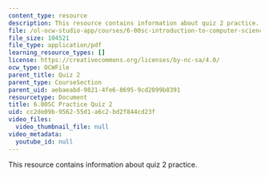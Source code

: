 ```yaml
---
content_type: resource
description: This resource contains information about quiz 2 practice.
file: /ol-ocw-studio-app/courses/6-00sc-introduction-to-computer-science-and-programming-spring-2011/cc2de09b956255d1a6c2bd2f844cd23f_MIT6_00SCS11_q2_practice.pdf
file_size: 104521
file_type: application/pdf
learning_resource_types: []
license: https://creativecommons.org/licenses/by-nc-sa/4.0/
ocw_type: OCWFile
parent_title: Quiz 2
parent_type: CourseSection
parent_uid: aebaeabd-9821-4fe6-8695-9cd2099b8391
resourcetype: Document
title: 6.00SC Practice Quiz 2
uid: cc2de09b-9562-55d1-a6c2-bd2f844cd23f
video_files:
  video_thumbnail_file: null
video_metadata:
  youtube_id: null
---
```

This resource contains information about quiz 2 practice.